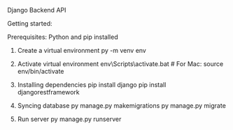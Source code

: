 Django Backend API

Getting started:

Prerequisites: Python and pip installed

1. Create a virtual environment
   py -m venv env

2. Activate virtual environment
   env\Scripts\activate.bat # For Mac: source env/bin/activate

3. Installing dependencies
   pip install django
   pip install djangorestframework

4. Syncing database
   py manage.py makemigrations
   py manage.py migrate

5. Run server
   py manage.py runserver
